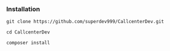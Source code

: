 
### Installation
`git clone https://github.com/superdev999/CallcenterDev.git`

`cd CallcenterDev`

`composer install`
